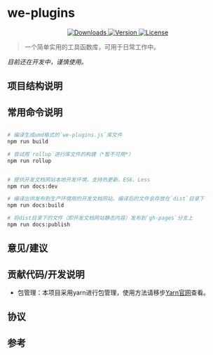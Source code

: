 # we-plugins

<p align="center">
  <a href="https://npmcharts.com/compare/we-plugins?minimal=true">
    <img src="https://img.shields.io/npm/dm/we-plugins.svg" alt="Downloads">
  </a>
  <a href="https://www.npmjs.com/package/we-plugins">
    <img src="https://img.shields.io/npm/v/we-plugins.svg" alt="Version">
  </a>
  <a href="https://www.npmjs.com/package/we-plugins">
    <img src="https://img.shields.io/npm/l/we-plugins.svg" alt="License">
  </a>
</p>

> 一个简单实用的工具函数库，可用于日常工作中。

*目前还在开发中，谨慎使用。*


## 项目结构说明


## 常用命令说明

``` bash

# 编译生成umd格式的`we-plugins.js`库文件
npm run build

# 尝试用`rollup`进行库文件的构建（*暂不可用*）
npm run rollup


# 提供开发文档网站本地开发环境，支持热更新、ES6、Less
npm run docs:dev

# 编译出供发布到生产环境用的开发文档网站。编译后的文件会存放在`dist`目录下
npm run docs:build

# 将dist目录下的文件（即开发文档网站静态内容）发布到`gh-pages`分支上
npm run docs:publish

```

## 意见/建议


## 贡献代码/开发说明

- 包管理：本项目采用yarn进行包管理，使用方法请移步[Yarn官网](https://yarnpkg.com/en/)查看。

## 协议


## 参考

